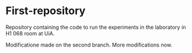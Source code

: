 # First-repository
Repository containing the code to run the experiments in the laboratory in H1 068 room at UiA.

Modificatione made on the second branch. More modifications now. 
